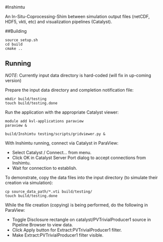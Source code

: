 #Inshimtu

An In-Situ-Coprocessing-Shim between simulation output files (netCDF, HDF5, vkti, etc) and visualization pipelines (Catalyst).

##Building

```
source setup.sh
cd build
cmake ..
```

## Running

*NOTE*: Currently input data directory is hard-coded (will fix in up-coming version)

Prepare the input data directory and completion notification file:

```
mkdir build/testing
touch build/testing.done
```

Run the application with the appropriate Catalyst viewer:

```
module add kvl-applications paraview
paraview &

build/Inshimtu testing/scripts/gridviewer.py &
```

With Inshimtu running, connect via Catalyst in ParaView:

* Select Catalyst / Connect... from menu.
* Click OK in Catalyst Server Port dialog to accept connections from Inshimtu.
* Wait for connection to establish.
 
To demonstrate, copy the data files into the input directory (to simulate their creation via simulation):

```
cp source_data_path/*.vti build/testing/
touch build/testing.done
```

While the file creation (copying) is being performed, do the following in ParaView:

* Toggle Disclosure rectangle on catalyst/PVTrivialProducer1 source in Pipeline Browser to view data.
* Click Apply button for Extract:PVTrivialProducer1 filter.
* Make Extract:PVTrivialProducer1 filter visible.


